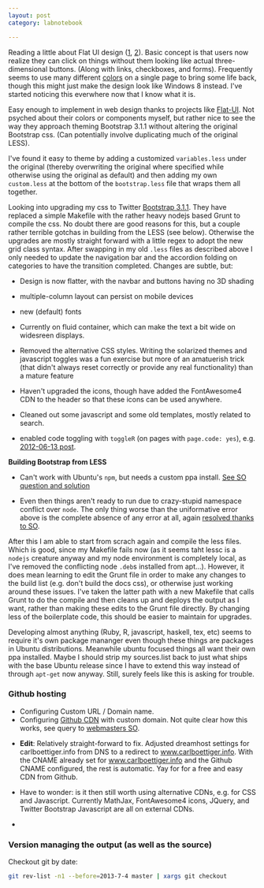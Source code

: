 ```yaml
---
layout: post
category: labnotebook

---
```






Reading a little about Flat UI design ([1](http://www.sitepoint.com/getting-started-flat-ui-design/), [2](http://en.wikipedia.org/wiki/Flat_UI_Design)). Basic concept is that users now realize they can click on things without them looking like actual three-dimensional buttons. (Along with links, checkboxes, and forms). Frequently seems to use many different [colors](http://flatuicolors.com) on a single page to bring some life back, though this might just make the design look like Windows 8 instead. I've started noticing this everwhere now that I know what it is.

Easy enough to implement in web design thanks to projects like [Flat-UI](http://designmodo.github.io/Flat-UI/). Not psyched about their colors or components myself, but rather nice to see the way they approach theming Bootstrap 3.1.1 without altering the original Bootstrap css. (Can potentially involve duplicating much of the original LESS).

I've found it easy to theme by adding a customized `variables.less` under the original (thereby overwriting the original where specified while otherwise using the original as default) and then adding my own `custom.less` at the bottom of the `bootstrap.less` file that wraps them all together.


Looking into upgrading my css to Twitter [Bootstrap 3.1.1](http://getbootstrap.com). They have replaced a simple Makefile with the rather heavy nodejs based Grunt to compile the css. No doubt there are good reasons for this, but a couple rather terrible gotchas in building from the LESS (see below).  Otherwise the upgrades are mostly straight forward with a little regex to adopt the new grid class syntax.  After swapping in my old `.less` files as described above I only needed to update the navigation bar and the accordion folding on categories to have the transition completed.  Changes are subtle, but:

- Design is now flatter, with the navbar and buttons having no 3D shading
- multiple-column layout can persist on mobile devices
- new (default) fonts
- Currently on fluid container, which can make the text a bit wide on widesreen displays.

- Removed the alternative CSS styles. Writing the solarized themes and javascript toggles was a fun exercise but more of an amatuerish trick (that didn't always reset correctly or provide any real functionality) than a mature feature
- Haven't upgraded the icons, though have added the FontAwesome4 CDN to the header so that these icons can be used anywhere.
- Cleaned out some javascript and some old templates, mostly related to search.
- enabled code toggling with `toggleR` (on pages with `page.code: yes`), e.g. [2012-06-13 post](http://www.carlboettiger.info/2012/06/13/Sethi-policy-functions.html).

**Building Bootstrap from LESS**

- Can't work with Ubuntu's `npm`, but needs a custom ppa install. [See SO question and solution](http://stackoverflow.com/questions/23251351/fail-to-install-twitter-bootstrap-node-js-dependencies-on-ubuntu)

- Even then things aren't ready to run due to crazy-stupid namespace conflict over `node`.  The only thing worse than the uniformative error above is the complete absence of any error at all, again [resolved thanks to SO](http://stackoverflow.com/questions/20937313/grunt-command-doesnt-do-anything).

After this I am able to start from scrach again and compile the less files.  Which is good, since my Makefile fails now (as it seems taht lessc is a `nodejs` creature anyway and my node environment is completely local, as I've removed the conflicting node `.deb`s installed from apt...).  However, it does mean learning to edit the Grunt file in order to make any changes to the build list (e.g. don't build the docs css), or otherwise just working around these issues.  I've taken the latter path with a new Makefile that calls Grunt to do the compile and then cleans up and deploys the output as I want, rather than making these edits to the Grunt file directly. By changing less of the boilerplate code, this should be easier to maintain for upgrades.

Developing almost anything (Ruby, R, javascript, haskell, tex, etc) seems to require it's own package mananger even though these things are packages in Ubuntu distributions.  Meanwhile ubuntu focused things all want their own ppa installed.  Maybe I should strip my sources.list back to just what ships with the base Ubuntu release since I have to extend this way instead of through `apt-get` now anyway.  Still, surely feels like this is asking for trouble.




### Github hosting

- Configuring Custom URL / Domain name.
- Configuring [Github CDN](https://github.com/blog/1715-faster-more-awesome-github-pages) with custom domain.  Not quite clear how this works, see query to [webmasters SO](http://webmasters.stackexchange.com/questions/56826/do-i-set-a-dns-a-record-for-the-new-github-pages-to-use-their-cdn/56862#56862).

* __Edit__: Relatively straight-forward to fix. Adjusted dreamhost settings for carlboettiger.info from DNS to a redirect to www.carlboettiger.info. With the CNAME already set for www.carlboettiger.info and the Github CNAME configured, the rest is automatic.  Yay for for a free and easy CDN from Github.

* Have to wonder: is it then still worth using alternative CDNs, e.g. for CSS and Javascript.  Currently MathJax, FontAwesome4 icons, JQuery, and Twitter Bootstrap Javascript are all on external CDNs.

*

### Version managing the output (as well as the source)


Checkout git by date:

```bash
git rev-list -n1 --before=2013-7-4 master | xargs git checkout
```

